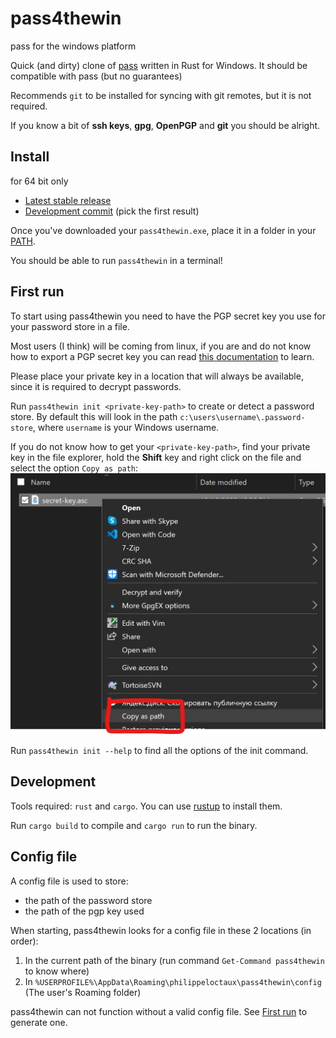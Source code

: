 # pass4thewin
pass for the windows platform

Quick (and dirty) clone of [pass](https://passwordstore.org) written in Rust for Windows.
It should be compatible with pass (but no guarantees)

Recommends `git` to be installed for syncing with git remotes, but it is not required.

If you know a bit of **ssh keys**, **gpg**,  **OpenPGP** and **git** you should be alright.

## Install

for 64 bit only

- [Latest stable release](https://github.com/x4m3/pass4thewin/releases/latest)
- [Development commit](https://github.com/x4m3/pass4thewin/actions?query=branch%3Amaster+is%3Asuccess) (pick the first result)

Once you've downloaded your `pass4thewin.exe`, place it in a folder in your [PATH](https://www.architectryan.com/2018/03/17/add-to-the-path-on-windows-10/).

You should be able to run `pass4thewin` in a terminal!

## First run

To start using pass4thewin you need to have the PGP secret key you use for your password store in a file.

Most users (I think) will be coming from linux, if you are and do not know how to export a PGP secret key you can read [this documentation](https://makandracards.com/makandra-orga/37763-gpg-extract-private-key-and-import-on-different-machine) to learn.

Please place your private key in a location that will always be available, since it is required to decrypt passwords.

Run `pass4thewin init <private-key-path>` to create or detect a password store.
By default this will look in the path `c:\users\username\.password-store`, where `username` is your Windows username.

If you do not know how to get your `<private-key-path>`, find your private key in the file explorer, hold the **Shift** key and right click on the file and select the option `Copy as path`:
![Screenshot of the Copy as path option in the windows explorer on a file](.github/screenshot-copy-path-file.png)

Run `pass4thewin init --help` to find all the options of the init command.

## Development

Tools required: `rust` and `cargo`. You can use [rustup](https://rustup.rs) to install them.

Run `cargo build` to compile and `cargo run` to run the binary.

## Config file

A config file is used to store:
- the path of the password store
- the path of the pgp key used

When starting, pass4thewin looks for a config file in these 2 locations (in order):
1. In the current path of the binary (run command `Get-Command pass4thewin` to know where)
2. In `%USERPROFILE%\AppData\Roaming\philippeloctaux\pass4thewin\config` (The user's Roaming folder)

pass4thewin can not function without a valid config file. See [First run](#first-run) to generate one.